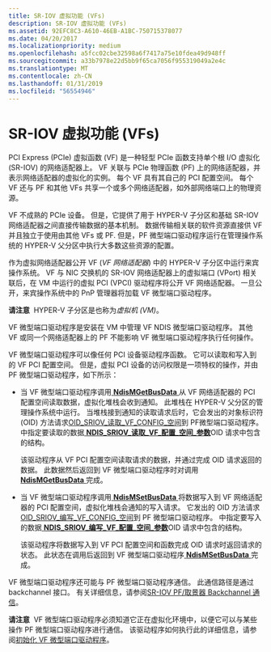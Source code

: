 ```yaml
---
title: SR-IOV 虚拟功能 (VFs)
description: SR-IOV 虚拟功能 (VFs)
ms.assetid: 92EFC8C3-A610-46EB-A1BC-750715378077
ms.date: 04/20/2017
ms.localizationpriority: medium
ms.openlocfilehash: a5fcc02cbe32598a6f7417a75e10fdea49d948ff
ms.sourcegitcommit: a33b7978e22d5bb9f65ca7056f955319049a2e4c
ms.translationtype: MT
ms.contentlocale: zh-CN
ms.lasthandoff: 01/31/2019
ms.locfileid: "56554946"
---
```

# <a name="sr-iov-virtual-functions-vfs"></a>SR-IOV 虚拟功能 (VFs)


PCI Express (PCIe) 虚拟函数 (VF) 是一种轻型 PCIe 函数支持单个根 I/O 虚拟化 (SR-IOV) 的网络适配器上。 VF 关联与 PCIe 物理函数 (PF) 上的网络适配器，并表示网络适配器的虚拟化的实例。 每个 VF 具有其自己的 PCI 配置空间。 每个 VF 还与 PF 和其他 VFs 共享一个或多个网络适配器，如外部网络端口上的物理资源。

VF 不成熟的 PCIe 设备。 但是，它提供了用于 HYPER-V 子分区和基础 SR-IOV 网络适配器之间直接传输数据的基本机制。 数据传输相关联的软件资源直接供 VF 并且独立于使用由其他 VFs 或 PF. 但是，PF 微型端口驱动程序运行在管理操作系统的 HYPER-V 父分区中执行大多数这些资源的配置。

作为虚拟网络适配器公开 VF (*VF 网络适配器*) 中的 HYPER-V 子分区中运行来宾操作系统。 VF 与 NIC 交换机的 SR-IOV 网络适配器上的虚拟端口 (VPort) 相关联后，在 VM 中运行的虚拟 PCI (VPCI) 驱动程序将公开 VF 网络适配器。 一旦公开，来宾操作系统中的 PnP 管理器将加载 VF 微型端口驱动程序。

**请注意**  HYPER-V 子分区是也称为*虚拟机 (VM)*。

 

VF 微型端口驱动程序是安装在 VM 中管理 VF NDIS 微型端口驱动程序。 其他 VF 或同一个网络适配器上的 PF 不能影响 VF 微型端口驱动程序执行任何操作。

VF 微型端口驱动程序可以像任何 PCI 设备驱动程序函数。 它可以读取和写入到的 VF PCI 配置空间。 但是，虚拟 PCI 设备的访问权限是一项特权的操作，并由 PF 微型端口驱动程序，如下所示：

-   当 VF 微型端口驱动程序调用[ **NdisMGetBusData** ](https://msdn.microsoft.com/library/windows/hardware/ff563591)从 VF 网络适配器的 PCI 配置空间读取数据，虚拟化堆栈会收到通知。 此堆栈在 HYPER-V 父分区的管理操作系统中运行。 当堆栈接到通知的读取请求后时，它会发出的对象标识符 (OID) 方法请求[OID\_SRIOV\_读取\_VF\_CONFIG\_空间](https://msdn.microsoft.com/library/windows/hardware/hh451879)到 PF微型端口驱动程序。 中指定要读取的数据[ **NDIS\_SRIOV\_读取\_VF\_配置\_空间\_参数**](https://msdn.microsoft.com/library/windows/hardware/hh451681)OID 请求中包含的结构。

    该驱动程序从 VF PCI 配置空间读取请求的数据，并通过完成 OID 请求返回的数据。 此数据然后返回到 VF 微型端口驱动程序时对调用[ **NdisMGetBusData** ](https://msdn.microsoft.com/library/windows/hardware/ff563591)完成。

-   当 VF 微型端口驱动程序调用[ **NdisMSetBusData** ](https://msdn.microsoft.com/library/windows/hardware/ff563670)将数据写入到 VF 网络适配器的 PCI 配置空间，虚拟化堆栈会通知的写入请求。 它发出的 OID 方法请求[OID\_SRIOV\_编写\_VF\_CONFIG\_空间](https://msdn.microsoft.com/library/windows/hardware/hh451925)到 PF 微型端口驱动程序。 中指定要写入的数据[ **NDIS\_SRIOV\_编写\_VF\_配置\_空间\_参数**](https://msdn.microsoft.com/library/windows/hardware/hh451688)OID 请求中包含的结构。

    该驱动程序将数据写入到 VF PCI 配置空间和函数完成 OID 请求时返回请求的状态。 此状态在调用后返回到 VF 微型端口驱动程序[ **NdisMSetBusData** ](https://msdn.microsoft.com/library/windows/hardware/ff563670)完成。

VF 微型端口驱动程序还可能与 PF 微型端口驱动程序通信。 此通信路径是通过 backchannel 接口。 有关详细信息，请参阅[SR-IOV PF/取景器 Backchannel 通信](sr-iov-pf-vf-backchannel-communication.md)。

**请注意**  VF 微型端口驱动程序必须知道它正在虚拟化环境中，以便它可以与某些操作 PF 微型端口驱动程序进行通信。 该驱动程序如何执行此的详细信息，请参阅[初始化 VF 微型端口驱动程序](initializing-a-vf-miniport-driver.md)。

 

 

 





